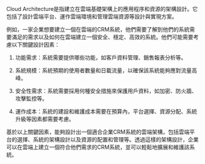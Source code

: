 Cloud Architecture是指建立在雲端基礎架構上的應用程序和資源的架構設計。它包括了設計雲端平台、運作雲端環境和管理雲端資源等設計與實現方案。

例如，一家企業想要建立一個在雲端的CRM系統，他們需要了解到他們的系統需要滿足的需求以及如何在雲端建立一個安全、穩定、高效的系統。他們可能需要考慮以下關鍵設計因素：

1. 功能需求：系統需要提供哪些功能，如客戶資料管理、銷售報表分析等。

2. 系統規模：系統預期的使用者數量和日載流量，以確保該系統能夠應對流量高峰。

3. 安全性需求：系統需要採用何種安全措施來保護用戶資料，如加密、防火牆、攻擊監控等。

4. 運作成本：系統的建設和維護成本需要在預算內，平台選擇、資源分配、系統升級等因素都需要考慮。

基於以上關鍵因素，能夠設計出一個適合企業CRM系統的雲端架構，包括雲端平台的選擇、系統的架構設計以及資源的配置和管理等。透過這樣的架構設計，企業可以在雲端上建立一個符合他們需求的CRM系統，並可以輕鬆地擴展和維護該系統。